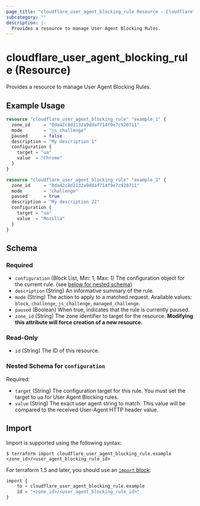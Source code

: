 ```yaml
---
page_title: "cloudflare_user_agent_blocking_rule Resource - Cloudflare"
subcategory: ""
description: |-
  Provides a resource to manage User Agent Blocking Rules.
---
```


# cloudflare_user_agent_blocking_rule (Resource)

Provides a resource to manage User Agent Blocking Rules.

## Example Usage

```terraform
resource "cloudflare_user_agent_blocking_rule" "example_1" {
  zone_id     = "0da42c8d2132a9ddaf714f9e7c920711"
  mode        = "js_challenge"
  paused      = false
  description = "My description 1"
  configuration {
    target = "ua"
    value  = "Chrome"
  }
}

resource "cloudflare_user_agent_blocking_rule" "example_2" {
  zone_id     = "0da42c8d2132a9ddaf714f9e7c920711"
  mode        = "challenge"
  paused      = true
  description = "My description 22"
  configuration {
    target = "ua"
    value  = "Mozilla"
  }
}
```
<!-- schema generated by tfplugindocs -->
## Schema

### Required

- `configuration` (Block List, Min: 1, Max: 1) The configuration object for the current rule. (see [below for nested schema](#nestedblock--configuration))
- `description` (String) An informative summary of the rule.
- `mode` (String) The action to apply to a matched request. Available values: `block`, `challenge`, `js_challenge`, `managed_challenge`.
- `paused` (Boolean) When true, indicates that the rule is currently paused.
- `zone_id` (String) The zone identifier to target for the resource. **Modifying this attribute will force creation of a new resource.**

### Read-Only

- `id` (String) The ID of this resource.

<a id="nestedblock--configuration"></a>
### Nested Schema for `configuration`

Required:

- `target` (String) The configuration target for this rule. You must set the target to ua for User Agent Blocking rules.
- `value` (String) The exact user agent string to match. This value will be compared to the received User-Agent HTTP header value.

## Import

Import is supported using the following syntax:

```shell
$ terraform import cloudflare_user_agent_blocking_rule.example <zone_id>/<user_agent_blocking_rule_id>
```

For terraform 1.5 and later, you should use an [`import` block](https://developer.hashicorp.com/terraform/language/import):
```terraform
import {
    to = cloudflare_user_agent_blocking_rule.example
    id = "<zone_id>/<user_agent_blocking_rule_id>"
}
```
